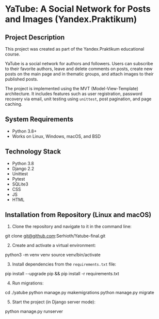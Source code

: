 # YaTube: A Social Network for Posts and Images (Yandex.Praktikum)

## Project Description
This project was created as part of the Yandex.Praktikum educational course.

YaTube is a social network for authors and followers. Users can subscribe to their favorite authors, leave and delete comments on posts, create new posts on the main page and in thematic groups, and attach images to their published posts.

The project is implemented using the MVT (Model-View-Template) architecture. It includes features such as user registration, password recovery via email, unit testing using `unittest`, post pagination, and page caching.

## System Requirements
- Python 3.8+
- Works on Linux, Windows, macOS, and BSD

## Technology Stack
- Python 3.8
- Django 2.2
- Unittest
- Pytest
- SQLite3
- CSS
- JS
- HTML

## Installation from Repository (Linux and macOS)
1. Clone the repository and navigate to it in the command line:

git clone git@github.com:Serhioth/Yatube-final.git


2. Create and activate a virtual environment:

python3 -m venv venv
source venv/bin/activate

3. Install dependencies from the `requirements.txt` file:

pip install --upgrade pip && pip install -r requirements.txt


4. Run migrations:

cd ./yatube
python manage.py makemigrations
python manage.py migrate

5. Start the project (in Django server mode):

python manage.py runserver

